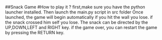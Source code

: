 ##Snack Game
#How to play it ?
first,make sure you have the python launcher installed.
Then launch the main.py script in src folder 
Once launched, the game will begin automatically 
if you hit the wall you lose.
if the snack crossed him self you lose.
The snack can be directed by the UP,DOWN,LEFT and RIGHT key.
if the game over, you can restart the game by pressing the RETURN key.

